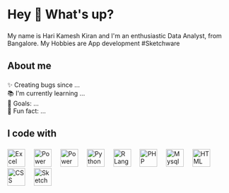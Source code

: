 <h1 align="left">Hey 👋 What's up?</h1>

###

<p align="left">My name is Hari Kamesh Kiran and I'm an enthusiastic Data Analyst, from Bangalore. My Hobbies are App development #Sketchware</p>

###

<h2 align="left">About me</h2>

###

<p align="left">✨ Creating bugs since ...<br>📚 I'm currently learning ...<br>🎯 Goals: ...<br>🎲 Fun fact: ...</p>

###

<h2 align="left">I code with</h2>

###

<div align="left">
  <img src="https://upload.wikimedia.org/wikipedia/commons/thumb/3/34/Microsoft_Office_Excel_%282019%E2%80%93present%29.svg/2203px-Microsoft_Office_Excel_%282019%E2%80%93present%29.svg.png" height="40" alt="Excel logo"  />
  <img width="12" />
  <img src="https://static.vecteezy.com/system/resources/previews/017/396/812/non_2x/microsoft-power-point-mobile-apps-logo-free-png.png" height="40" alt="Power Point logo"  />
  <img width="12" />
  <img src="https://upload.wikimedia.org/wikipedia/commons/c/cf/New_Power_BI_Logo.svg" height="40" alt="Power BI logo"  />
  <img width="12" />
  <img src="https://upload.wikimedia.org/wikipedia/commons/thumb/c/c3/Python-logo-notext.svg/1869px-Python-logo-notext.svg.png" height="40" alt="Python logo"  />
  <img width="12" />
  <img src="https://upload.wikimedia.org/wikipedia/commons/thumb/1/1b/R_logo.svg/1280px-R_logo.svg.png" height="40" alt="R Language  logo"  />
  <img width="12" />
  <img src="https://www.php.net/images/logos/new-php-logo.svg" height="40" alt="PHP logo"  />
  <img width="12" />
  <img src="https://www.mysql.com/common/logos/logo-mysql-170x115.png" height="40" alt="Mysql logo"  />
  <img width="12" />
  <img src="https://encrypted-tbn0.gstatic.com/images?q=tbn:ANd9GcT6935wo8bLZh5FeafJEffqWKDOpNpx6UE5bg&s" height="40" alt="HTML logo"  />
  <img width="12" />
  <img src="https://encrypted-tbn0.gstatic.com/images?q=tbn:ANd9GcTD5DMvDiwUQNOzdoO6X7c4WVLrE_ojGJYfST_2SOcJ8OBaNnzd" height="40" alt="CSS logo"  />
  <img width="12" />
  <img src="https://sketchware.pro/img/logo.webp" height="40" alt="Sketchware logo"  />
  <img width="12" />
  
</div>

###
